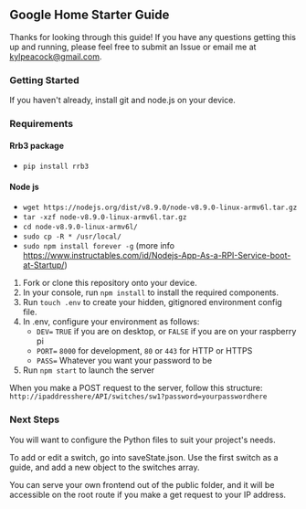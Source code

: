 ## Google Home Starter Guide
Thanks for looking through this guide! If you have any questions getting this up and running, please feel free to submit an Issue or email me at kylpeacock@gmail.com. 

### Getting Started
If you haven't already, install git and node.js on your device.

### Requirements
#### Rrb3 package
* `pip install rrb3`
#### Node js
* `wget https://nodejs.org/dist/v8.9.0/node-v8.9.0-linux-armv6l.tar.gz`
* `tar -xzf node-v8.9.0-linux-armv6l.tar.gz`
* `cd node-v8.9.0-linux-armv6l/`
* `sudo cp -R * /usr/local/`
* `sudo npm install forever -g`
(more info https://www.instructables.com/id/Nodejs-App-As-a-RPI-Service-boot-at-Startup/)

1. Fork or clone this repository onto your device. 
2. In your console, run `npm install` to install the required components.
3. Run `touch .env` to create your hidden, gitignored environment config file.
4. In .env, configure your environment as follows:
    * `DEV=`  `TRUE` if you are on desktop, or `FALSE` if you are on your raspberry pi
    * `PORT=` `8000` for development, `80` or `443` for HTTP or HTTPS
    * `PASS=` Whatever you want your password to be
5. Run `npm start` to launch the server

When you make a POST request to the server, follow this structure: 
`http://ipaddresshere/API/switches/sw1?password=yourpasswordhere`

### Next Steps
You will want to configure the Python files to suit your project's needs. 

To add or edit a switch, go into saveState.json. Use the first switch as a guide, and add a new object to the switches array. 

You can serve your own frontend out of the public folder, and it will be accessible on the root route if you make a get request to your IP address. 